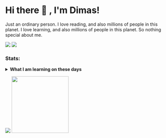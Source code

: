 # Hi there 👋 , I'm Dimas!
Just an ordinary person. 
I love reading, and also millions of people in this planet.
I love learning, and also millions of people in this planet. 
So nothing special about me.

<p>
    <img src="https://img.shields.io/badge/Text%20Editor-Visual%20Studio%20Code-blue?&logo=visual%20studio%20code&logoColor=blue" />
    <img src="https://gpvc.arturio.dev/dimasdwi-s" />
</p>

### Stats:
<details>
 <summary><strong>What I am learning on these days</strong></summary>
    - 🌱 I’m currently learning Python, Data Science, and Machine Learning </br>
    - 📫 How to reach me: <a href="mailto:s.dimasdwi@gmail.com">Email me!</a>  </br>
    - 😄 Pronouns: He/Him </br>
</details>
<p>
    <img src="https://github-readme-stats.vercel.app/api?username=dimasdwi-s&hide=contribs,prs&show_icons=true&hide_border=true&title_color=000" />
    <img src="https://github-readme-stats.vercel.app/api/top-langs/?username=dimasdwi-s&layout=compact" height=180 />
</p>
